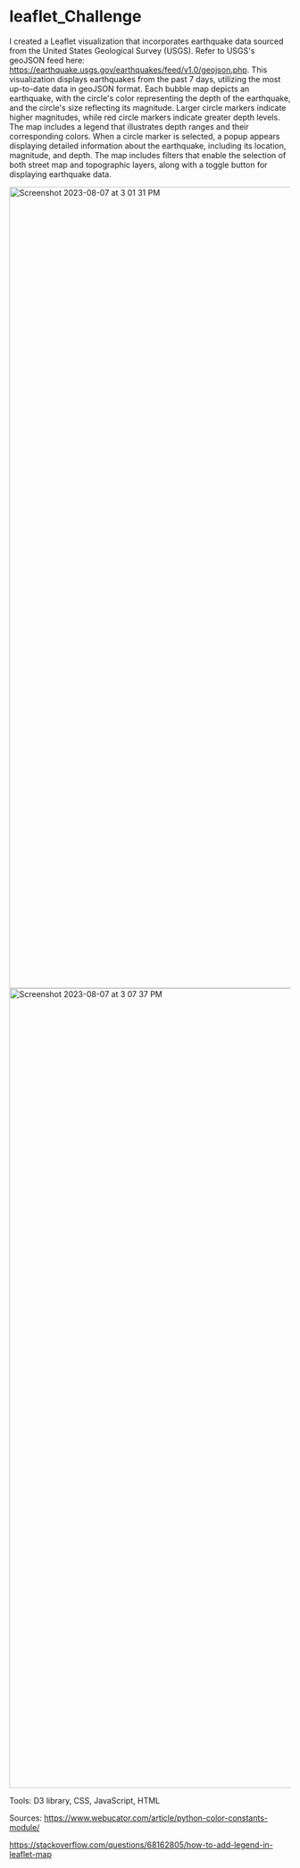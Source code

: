 # leaflet_Challenge


I created a Leaflet visualization that incorporates earthquake data sourced from the United States Geological Survey (USGS). Refer to USGS's geoJSON feed here: https://earthquake.usgs.gov/earthquakes/feed/v1.0/geojson.php. This visualization displays earthquakes from the past 7 days, utilizing the most up-to-date data in geoJSON format. Each bubble map depicts an earthquake, with the circle's color representing the depth of the earthquake, and the circle's size reflecting its magnitude. Larger circle markers indicate higher magnitudes, while red circle markers indicate greater depth levels. The map includes a legend that illustrates depth ranges and their corresponding colors. When a circle marker is selected, a popup appears displaying detailed information about the earthquake, including its location, magnitude, and depth. The map includes filters that enable the selection of both street map and topographic layers, along with a toggle button for displaying earthquake data.


<img width="1434" alt="Screenshot 2023-08-07 at 3 01 31 PM" src="https://github.com/Ayan2127/leaflet_Challenge/assets/126814705/0346bb2d-cf37-4347-9266-6f932d729e36">





<img width="1431" alt="Screenshot 2023-08-07 at 3 07 37 PM" src="https://github.com/Ayan2127/leaflet_Challenge/assets/126814705/5433375e-68b0-4ffe-8a30-45c2be3cc655">



Tools: D3 library, CSS, JavaScript, HTML

Sources: 
https://www.webucator.com/article/python-color-constants-module/

https://stackoverflow.com/questions/68162805/how-to-add-legend-in-leaflet-map 
